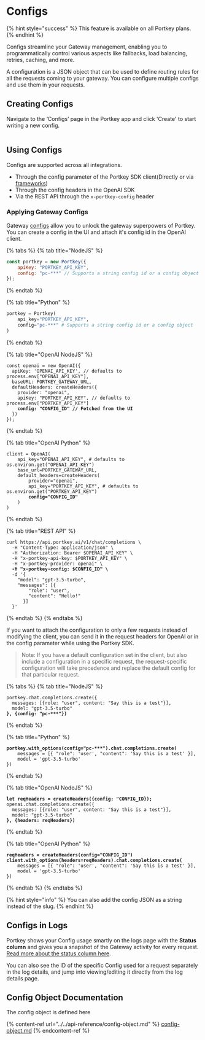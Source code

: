 # Configs

{% hint style="success" %}
This feature is available on all Portkey plans.
{% endhint %}

Configs streamline your Gateway management, enabling you to programmatically control various aspects like fallbacks, load balancing, retries, caching, and more.&#x20;

A configuration is a JSON object that can be used to define routing rules for all the requests coming to your gateway. You can configure multiple configs and use them in your requests.

## **Creating Configs**

Navigate to the ‘Configs’ page in the Portkey app and click 'Create' to start writing a new config.

<figure><img src="../../.gitbook/assets/config_create.gif" alt=""><figcaption></figcaption></figure>

## Using Configs

Configs are supported across all integrations.

* Through the config parameter of the Portkey SDK client(Directly or via [frameworks](../../integrations/llms/))
* Through the config headers in the OpenAI SDK
* Via the REST API through the `x-portkey-config` header

### Applying Gateway Configs

Gateway [configs](configs.md) allow you to unlock the gateway superpowers of Portkey. You can create a config in the UI and attach it's config id in the OpenAI client.

{% tabs %}
{% tab title="NodeJS" %}
```javascript
const portkey = new Portkey({
    apiKey: "PORTKEY_API_KEY",
    config: "pc-***" // Supports a string config id or a config object
});
```
{% endtab %}

{% tab title="Python" %}
```python
portkey = Portkey(
    api_key="PORTKEY_API_KEY",
    config="pc-***" # Supports a string config id or a config object
)
```
{% endtab %}

{% tab title="OpenAI NodeJS" %}
<pre class="language-javascript"><code class="lang-javascript">const openai = new OpenAI({
  apiKey: 'OPENAI_API_KEY', // defaults to process.env["OPENAI_API_KEY"],
  baseURL: PORTKEY_GATEWAY_URL,
  defaultHeaders: createHeaders({
    provider: "openai",
    apiKey: "PORTKEY_API_KEY", // defaults to process.env["PORTKEY_API_KEY"]
<strong>    config: "CONFIG_ID" // Fetched from the UI
</strong>  })
});
</code></pre>
{% endtab %}

{% tab title="OpenAI Python" %}
<pre class="language-python"><code class="lang-python">client = OpenAI(
    api_key="OPENAI_API_KEY", # defaults to os.environ.get("OPENAI_API_KEY")
    base_url=PORTKEY_GATEWAY_URL,
    default_headers=createHeaders(
        provider="openai",
        api_key="PORTKEY_API_KEY", # defaults to os.environ.get("PORTKEY_API_KEY")
<strong>        config="CONFIG_ID"
</strong>    )
)
</code></pre>
{% endtab %}

{% tab title="REST API" %}
<pre class="language-bash"><code class="lang-bash">curl https://api.portkey.ai/v1/chat/completions \
  -H "Content-Type: application/json" \
  -H "Authorization: Bearer $OPENAI_API_KEY" \
  -H "x-portkey-api-key: $PORTKEY_API_KEY" \
  -H "x-portkey-provider: openai" \ 
<strong>  -H "x-portkey-config: $CONFIG_ID" \ 
</strong>  -d '{
    "model": "gpt-3.5-turbo",
    "messages": [{
        "role": "user",
        "content": "Hello!"
      }]
  }'
</code></pre>
{% endtab %}
{% endtabs %}

If you want to attach the configuration to only a few requests instead of modifying the client, you can send it in the request headers for OpenAI or in the config parameter while using the Portkey SDK.

> Note: If you have a default configuration set in the client, but also include a configuration in a specific request, the request-specific configuration will take precedence and replace the default config for that particular request.

{% tabs %}
{% tab title="NodeJS" %}
<pre class="language-javascript"><code class="lang-javascript">portkey.chat.completions.create({
  messages: [{role: "user", content: "Say this is a test"}],
  model: "gpt-3.5-turbo"
<strong>}, {config: "pc-***"})
</strong></code></pre>
{% endtab %}

{% tab title="Python" %}
<pre class="language-python"><code class="lang-python"><strong>portkey.with_options(config="pc-***").chat.completions.create(
</strong>    messages = [{ "role": 'user', "content": 'Say this is a test' }],
    model = 'gpt-3.5-turbo'
})
</code></pre>
{% endtab %}

{% tab title="OpenAI NodeJS" %}
<pre class="language-javascript"><code class="lang-javascript"><strong>let reqHeaders = createHeaders({config: "CONFIG_ID});
</strong>openai.chat.completions.create({
  messages: [{role: "user", content: "Say this is a test"}],
  model: "gpt-3.5-turbo"
<strong>}, {headers: reqHeaders})
</strong></code></pre>
{% endtab %}

{% tab title="OpenAI Python" %}
<pre class="language-python"><code class="lang-python"><strong>reqHeaders = createHeaders(config="CONFIG_ID")
</strong><strong>client.with_options(headers=reqHeaders).chat.completions.create(
</strong>    messages = [{ "role": 'user', "content": 'Say this is a test' }],
    model = 'gpt-3.5-turbo'
})
</code></pre>
{% endtab %}
{% endtabs %}

{% hint style="info" %}
You can also add the config JSON as a string instead of the slug.
{% endhint %}

## Configs in Logs

Portkey shows your Config usage smartly on the logs page with the **Status column** and gives you a snapshot of the Gateway activity for every request. [Read more about the status column here](https://portkey.ai/docs/product/observability-modern-monitoring-for-llms/logs#request-status-guide).

You can also see the ID of the specific Config used for a request separately in the log details, and jump into viewing/editing it directly from the log details page.

## Config Object Documentation

The config object is defined here

{% content-ref url="../../api-reference/config-object.md" %}
[config-object.md](../../api-reference/config-object.md)
{% endcontent-ref %}

